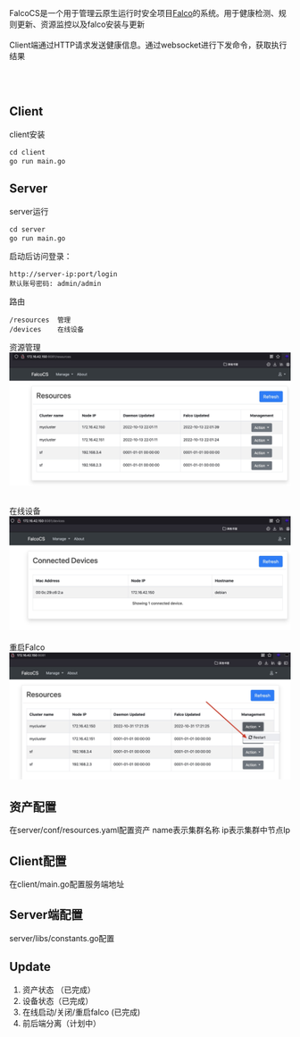 FalcoCS是一个用于管理云原生运行时安全项目[Falco](https://github.com/falcosecurity/falco)的系统。用于健康检测、规则更新、资源监控以及falco安装与更新
<br>
<br>
Client端通过HTTP请求发送健康信息。通过websocket进行下发命令，获取执行结果

<br>
<br>


## Client
client安装
```
cd client
go run main.go
```

## Server
server运行
```
cd server
go run main.go
```

启动后访问登录：
```
http://server-ip:port/login
默认账号密码: admin/admin
```
路由
```
/resources  管理
/devices    在线设备
```
资源管理
![](server/conf/images/resources.jpg)
<br>
<br>

在线设备
![](server/conf/images/devices.jpg)
<br>
<br>
重启Falco
![](server/conf/images/restartFalco.jpg)


## 资产配置
在server/conf/resources.yaml配置资产
name表示集群名称
ip表示集群中节点Ip


## Client配置
在client/main.go配置服务端地址

## Server端配置
server/libs/constants.go配置

## Update
1. 资产状态 （已完成）
2. 设备状态（已完成）
3. 在线启动/关闭/重启falco (已完成)
4. 前后端分离（计划中）



